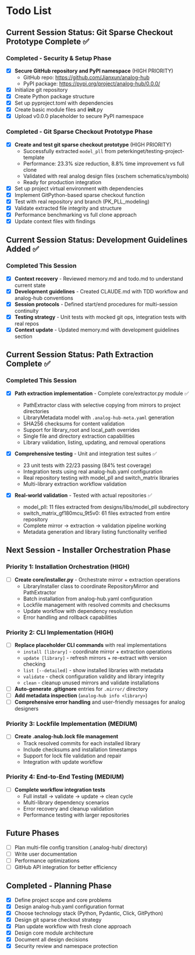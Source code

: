 # Todo List

## Current Session Status: Git Sparse Checkout Prototype Complete ✅

### Completed - Security & Setup Phase
- [x] **Secure GitHub repository and PyPI namespace** (HIGH PRIORITY)
  - GitHub repo: https://github.com/Jianxun/analog-hub  
  - PyPI package: https://pypi.org/project/analog-hub/0.0.0/
- [x] Initialize git repository
- [x] Create Python package structure
- [x] Set up pyproject.toml with dependencies
- [x] Create basic module files and __init__.py
- [x] Upload v0.0.0 placeholder to secure PyPI namespace

### Completed - Git Sparse Checkout Prototype Phase
- [x] **Create and test git sparse checkout prototype** (HIGH PRIORITY)
  - Successfully extracted `model_pll` from peterkinget/testing-project-template
  - Performance: 23.3% size reduction, 8.8% time improvement vs full clone
  - Validated with real analog design files (xschem schematics/symbols)
  - Ready for production integration
- [x] Set up project virtual environment with dependencies
- [x] Implement GitPython-based sparse checkout function
- [x] Test with real repository and branch (PK_PLL_modeling)
- [x] Validate extracted file integrity and structure
- [x] Performance benchmarking vs full clone approach
- [x] Update context files with findings

## Current Session Status: Development Guidelines Added ✅

### Completed This Session
- [x] **Context recovery** - Reviewed memory.md and todo.md to understand current state
- [x] **Development guidelines** - Created CLAUDE.md with TDD workflow and analog-hub conventions
- [x] **Session protocols** - Defined start/end procedures for multi-session continuity
- [x] **Testing strategy** - Unit tests with mocked git ops, integration tests with real repos
- [x] **Context update** - Updated memory.md with development guidelines section

## Current Session Status: Path Extraction Complete ✅

### Completed This Session
- [x] **Path extraction implementation** - Complete core/extractor.py module ✅
  - PathExtractor class with selective copying from mirrors to project directories
  - LibraryMetadata model with `.analog-hub-meta.yaml` generation 
  - SHA256 checksums for content validation
  - Support for library_root and local_path overrides
  - Single file and directory extraction capabilities
  - Library validation, listing, updating, and removal operations

- [x] **Comprehensive testing** - Unit and integration test suites ✅
  - 23 unit tests with 22/23 passing (84% test coverage)
  - Integration tests using real analog-hub.yaml configuration
  - Real repository testing with model_pll and switch_matrix libraries
  - Multi-library extraction workflow validation

- [x] **Real-world validation** - Tested with actual repositories ✅
  - model_pll: 11 files extracted from designs/libs/model_pll subdirectory
  - switch_matrix_gf180mcu_9t5v0: 61 files extracted from entire repository
  - Complete mirror → extraction → validation pipeline working
  - Metadata generation and library listing functionality verified

## Next Session - Installer Orchestration Phase

### Priority 1: Installation Orchestration (HIGH)
- [ ] **Create core/installer.py** - Orchestrate mirror + extraction operations
  - LibraryInstaller class to coordinate RepositoryMirror and PathExtractor
  - Batch installation from analog-hub.yaml configuration
  - Lockfile management with resolved commits and checksums
  - Update workflow with dependency resolution
  - Error handling and rollback capabilities

### Priority 2: CLI Implementation (HIGH)
- [ ] **Replace placeholder CLI commands** with real implementations
  - `install [library]` - coordinate mirror + extraction operations
  - `update [library]` - refresh mirrors + re-extract with version checking
  - `list [--detailed]` - show installed libraries with metadata
  - `validate` - check configuration validity and library integrity
  - `clean` - cleanup unused mirrors and validate installations
- [ ] **Auto-generate .gitignore** entries for `.mirror/` directory
- [ ] **Add metadata inspection** (`analog-hub info <library>`)
- [ ] **Comprehensive error handling** and user-friendly messages for analog designers

### Priority 3: Lockfile Implementation (MEDIUM)
- [ ] **Create .analog-hub.lock file management**
  - Track resolved commits for each installed library
  - Include checksums and installation timestamps
  - Support for lock file validation and repair
  - Integration with update workflow

### Priority 4: End-to-End Testing (MEDIUM)
- [ ] **Complete workflow integration tests**
  - Full install → validate → update → clean cycle
  - Multi-library dependency scenarios
  - Error recovery and cleanup validation
  - Performance testing with larger repositories

## Future Phases
- [ ] Plan multi-file config transition (.analog-hub/ directory)
- [ ] Write user documentation
- [ ] Performance optimizations
- [ ] GitHub API integration for better efficiency

## Completed - Planning Phase
- [x] Define project scope and core problems
- [x] Design analog-hub.yaml configuration format
- [x] Choose technology stack (Python, Pydantic, Click, GitPython)  
- [x] Design git sparse checkout strategy
- [x] Plan update workflow with fresh clone approach
- [x] Design core module architecture
- [x] Document all design decisions
- [x] Security review and namespace protection